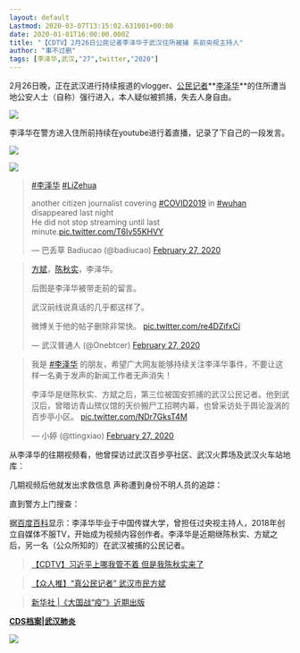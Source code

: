 ```yaml
---
layout: default
Lastmod: 2020-03-07T13:15:02.631001+00:00
date: 2020-01-01T16:00:00.000Z
title: "【CDTV】2月26日公民记者李泽华于武汉住所被捕 系前央视主持人"
author: "事不过删"
tags: [李泽华,武汉,"27",twitter,"2020"]
---
```


2月26日晚，正在武汉进行持续报道的vlogger、[公民记者](https://chinadigitaltimes.net/chinese/tag/%e5%85%ac%e6%b0%91%e8%ae%b0%e8%80%85/)**[李泽华](https://chinadigitaltimes.net/chinese/tag/%e6%9d%8e%e6%b3%bd%e5%8d%8e/)**的住所遭当地公安人士（自称）强行进入，本人疑似被抓捕，失去人身自由。

[![](https://images.weserv.nl/?url=https%3A//chinadigitaltimes.net/chinese/files/2020/02/ERwnUn4UUAAp2yI.jpeg)](https://images.weserv.nl/?url=https%3A//chinadigitaltimes.net/chinese/files/2020/02/ERwnUn4UUAAp2yI.jpeg)

李泽华在警方进入住所前持续在youtube进行着直播，记录了下自己的一段发言。

[![](https://images.weserv.nl/?url=https%3A//chinadigitaltimes.net/chinese/files/2020/02/ERwnUn5UwAAeo_B.jpeg)](https://images.weserv.nl/?url=https%3A//chinadigitaltimes.net/chinese/files/2020/02/ERwnUn5UwAAeo_B.jpeg)

[![](https://images.weserv.nl/?url=https%3A//chinadigitaltimes.net/chinese/files/2020/02/ERwnUn5U0AAAVb7.jpeg)](https://images.weserv.nl/?url=https%3A//chinadigitaltimes.net/chinese/files/2020/02/ERwnUn5U0AAAVb7.jpeg)

> [#李泽华](https://twitter.com/hashtag/%E6%9D%8E%E6%B3%BD%E5%8D%8E?src=hash&ref_src=twsrc%5Etfw) [#LiZehua](https://twitter.com/hashtag/LiZehua?src=hash&ref_src=twsrc%5Etfw)
> 
> another citizen journalist covering [#COVID2019](https://twitter.com/hashtag/COVID2019?src=hash&ref_src=twsrc%5Etfw) in [#wuhan](https://twitter.com/hashtag/wuhan?src=hash&ref_src=twsrc%5Etfw) disappeared last night  
> He did not stop streaming until last minute.[pic.twitter.com/T6Iv55KHVY](https://t.co/T6Iv55KHVY)
> 
> — 巴丢草 Badiucao (@badiucao) [February 27, 2020](https://twitter.com/badiucao/status/1232818914960142336?ref_src=twsrc%5Etfw)

> [方斌](https://chinadigitaltimes.net/chinese/tag/%e6%96%b9%e6%96%8c/)，[陈秋实](https://chinadigitaltimes.net/chinese/tag/%e9%99%88%e7%a7%8b%e5%ae%9e/)，李泽华。
> 
> 后图是李泽华被带走前的留言。
> 
> 武汉前线说真话的几乎都这样了。
> 
> 微博关于他的帖子删除非常快。 [pic.twitter.com/re4DZifxCi](https://t.co/re4DZifxCi)
> 
> — 武汉普通人 (@Onebtcer) [February 27, 2020](https://twitter.com/Onebtcer/status/1232903649229062144?ref_src=twsrc%5Etfw)

> 我是 [#李泽华](https://twitter.com/hashtag/%E6%9D%8E%E6%B3%BD%E5%8D%8E?src=hash&ref_src=twsrc%5Etfw) 的朋友，希望广大网友能够持续关注李泽华事件，不要让这样一名勇于发声的新闻工作者无声消失！
> 
> 李泽华是继陈秋实、方斌之后，第三位被国安抓捕的武汉公民记者。他到武汉后，曾暗访青山殡仪馆的天价搬尸工招聘内幕，也曾采访处于舆论漩涡的百步亭小区。 [pic.twitter.com/NDr7GksT4M](https://t.co/NDr7GksT4M)
> 
> — 小婷 (@ttingxiao) [February 27, 2020](https://twitter.com/ttingxiao/status/1232854470066749440?ref_src=twsrc%5Etfw)

从李泽华的往期视频看，他曾探访过武汉百步亭社区、武汉火葬场及武汉火车站地库：

几期视频后他就发出求救信息 声称遭到身份不明人员的追踪：

直到警方上门搜查：

据[百度百科](https://baike.baidu.com/item/%E6%9D%8E%E6%B3%BD%E5%8D%8E/23323718?noadapt=1)显示：李泽华毕业于中国传媒大学，曾担任过央视主持人，2018年创立自媒体不服TV，开始成为视频内容创作者。李泽华是近期继陈秋实、方斌之后，另一名（公众所知的）在武汉被捕的公民记者。

> [【CDTV】习近平上哪我管不着 但是我陈秋实来了](https://chinadigitaltimes.net/chinese/2020/01/%e3%80%90cdtv%e3%80%91%e4%b9%a0%e8%bf%91%e5%b9%b3%e4%b8%8a%e5%93%aa%e6%88%91%e7%ae%a1%e4%b8%8d%e7%9d%80-%e4%bd%86%e6%98%af%e6%88%91%e9%99%88%e7%a7%8b%e5%ae%9e%e6%9d%a5%e4%ba%86/)

> [【众人推】“真公民记者” 武汉市民方斌](https://chinadigitaltimes.net/chinese/2020/02/%e3%80%90%e4%bc%97%e4%ba%ba%e6%8e%a8%e3%80%91%e6%ad%a6%e6%b1%89%e6%96%b9%e5%bd%ac/)

> [新华社 |《大国战“疫”》近期出版](https://chinadigitaltimes.net/chinese/2020/02/%e6%96%b0%e5%8d%8e%e7%a4%be-%e3%80%8a%e5%a4%a7%e5%9b%bd%e6%88%98%e7%96%ab%e3%80%8b%e8%bf%91%e6%9c%9f%e5%87%ba%e7%89%88/)

**[CDS档案](https://chinadigitaltimes.net/chinese/tag/cds%e6%a1%a3%e6%a1%88/)|[武汉肺炎](https://chinadigitaltimes.net/space/%E6%AD%A6%E6%B1%89%E8%82%BA%E7%82%8E)**

![](https://images.weserv.nl/?url=https%3A//chinadigitaltimes.net/chinese/files/2020/01/wuhanfeiyan-150x150.jpg)

